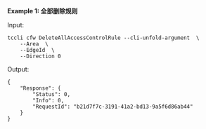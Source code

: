 **Example 1: 全部删除规则**



Input: 

```
tccli cfw DeleteAllAccessControlRule --cli-unfold-argument  \
    --Area  \
    --EdgeId  \
    --Direction 0
```

Output: 
```
{
    "Response": {
        "Status": 0,
        "Info": 0,
        "RequestId": "b21d7f7c-3191-41a2-bd13-9a5f6d86ab44"
    }
}
```

